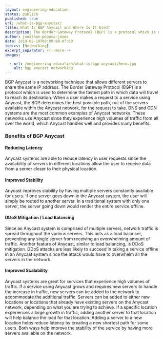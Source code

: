 ```yaml
---
layout: engineering-education
status: publish
published: true
url: /what-is-bgp-anycast/
title: What Is BGP Anycast and Where Is It Used?
description: The Border Gateway Protocol (BGP) is a protocol which is used to determine the fastest path in which data will travel to reach its destination. BGP Anycast is a networking technique that allows different servers to share the same IP address.
author: jonathan-popova-jones
date: 2019-08-19T00:00:00-07:00
topics: [Networking]
excerpt_separator: <!--more-->
images:

  - url: /engineering-education/what-is-bgp-anycast/hero.jpg
    alt: bgp anycast networking
---
```

BGP Anycast is a networking technique that allows different servers to share the same IP address. The Border Gateway Protocol (BGP) is a protocol which is used to determine the fastest path in which data will travel to reach its destination. When a user makes a request to a service using Anycast, the BGP determines the best possible path, out of the servers available within the Anycast network, for the request to take. DNS and CDN systems are the most common examples of Anycast networks. These networks use Anycast since they experience high volumes of traffic from all over the world, which Anycast handles well and provides many benefits.
<!--more-->

### Benefits of BGP Anycast
#### Reducing Latency
Anycast systems are able to reduce latency in user requests since the availability of servers in different locations allow the user to receive data from a server closer to their physical location.

#### Improved Stability
Anycast improves stability by having multiple servers constantly available for users. If one server goes down in the Anycast system, the user will simply be routed to another server. In a traditional system with only one server, the server going down would render the entire service offline.

#### DDoS Mitigation / Load Balancing
Since an Anycast system is comprised of multiple servers, network traffic is spread throughout the various servers. This acts as a load balancer, preventing any single server from receiving an overwhelming amount of traffic. Another feature of Anycast, similar to load balancing, is DDoS mitigation. DDoS attacks are less likely to succeed in taking a service offline in an Anycast system since the attack would have to overwhelm all the servers in the network.

#### Improved Scalability
Anycast systems are great for services that experience high volumes of traffic. If a service using Anycast grows and requires new servers to handle the increase in traffic, new servers can be added to the network to accommodate the additional traffic. Servers can be added to either new locations or locations that already have existing servers on the Anycast network, depending on what you are trying to achieve. If a specific location experiences a large growth in traffic, adding another server to that location will help balance the load for that location. Adding a server to a new location helps reduce latency by creating a new shortest path for some users. Both ways help improve the stability of the service by having more servers available on the network.
